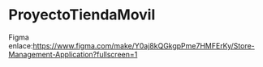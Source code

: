 # ProyectoTiendaMovil
Figma enlace:https://www.figma.com/make/Y0aj8kQGkgpPme7HMFErKy/Store-Management-Application?fullscreen=1

